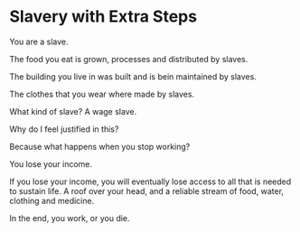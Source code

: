 # Slavery with Extra Steps

You are a slave.

The food you eat is grown, processes and distributed by slaves.

The building you live in was built and is bein maintained by slaves.

The clothes that you wear where made by slaves.

What kind of slave? A wage slave.

Why do I feel justified in this?

Because what happens when you stop working?

You lose your income.

If you lose your income, you will eventually lose access to all that is needed to sustain life. A roof over your head, and a reliable stream of food, water, clothing and medicine.

In the end, you work, or you die.
